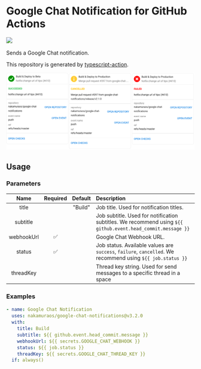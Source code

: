 # Google Chat Notification for GitHub Actions

![](https://github.com/nakamuraos/google-chat-notifications/workflows/Build/badge.svg)

Sends a Google Chat notification.

This repository is generated by [typescript-action](https://github.com/actions/typescript-action).

![Preview](images/preview.png 'Preview')

## Usage

### Parameters

|    Name    | Required | Default | Description                                                                                                 |
| :--------: | :------: | :-----: | :---------------------------------------------------------------------------------------------------------- |
|   title    |          | "Build" | Job title. Used for notification titles.                                                                    |
|  subtitle  |          |         | Job subtitle. Used for notification subtitles. We recommend using `${{ github.event.head_commit.message }}` |
| webhookUrl |    ✅    |         | Google Chat Webhook URL.                                                                                    |
|   status   |    ✅    |         | Job status. Available values are `success`, `failure`, `cancelled`. We recommend using `${{ job.status }}`  |
| threadKey  |          |         | Thread key string. Used for send messages to a specific thread in a space                                   |

### Examples

```yaml
- name: Google Chat Notification
  uses: nakamuraos/google-chat-notifications@v3.2.0
  with:
    title: Build
    subtitle: ${{ github.event.head_commit.message }}
    webhookUrl: ${{ secrets.GOOGLE_CHAT_WEBHOOK }}
    status: ${{ job.status }}
    threadKey: ${{ secrets.GOOGLE_CHAT_THREAD_KEY }}
  if: always()
```
